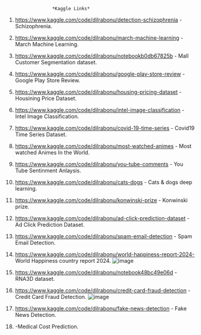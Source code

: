                      *Kaggle Links*
1. https://www.kaggle.com/code/dilrabonu/detection-schizophrenia  - Schizophrenia.

2. https://www.kaggle.com/code/dilrabonu/march-machine-learning  - March Machine Learning.

3. https://www.kaggle.com/code/dilrabonu/notebookb0db67825b  - Mall Customer Segmentation dataset.

4. https://www.kaggle.com/code/dilrabonu/google-play-store-review  - Google Play Store Review.

5. https://www.kaggle.com/code/dilrabonu/housing-pricing-dataset  - Housining Price Dataset.

6. https://www.kaggle.com/code/dilrabonu/intel-image-classification  - Intel Image Classification.

7. https://www.kaggle.com/code/dilrabonu/covid-19-time-series   - Covid19 Time Series Dataset.

8. https://www.kaggle.com/code/dilrabonu/most-watched-animes  - Most watched Animes In the World.

9. https://www.kaggle.com/code/dilrabonu/you-tube-comments - You Tube Sentinment Anlaysis.

10. https://www.kaggle.com/code/dilrabonu/cats-dogs  -  Cats & dogs   deep learning.

11. https://www.kaggle.com/code/dilrabonu/konwinski-prize - Konwinski prize.

12. https://www.kaggle.com/code/dilrabonu/ad-click-prediction-dataset  - Ad Click Prediction Dataset.

13.  https://www.kaggle.com/code/dilrabonu/spam-email-detection    - Spam Email Detection.

14. https://www.kaggle.com/code/dilrabonu/world-happiness-report-2024- World Happiness country report 2024.
![image](https://github.com/user-attachments/assets/982e83b0-b5bb-4927-89f5-a5481ef0a33a)

15. https://www.kaggle.com/code/dilrabonu/notebook48bc49e06d - RNA3D dataset.
    
16. https://www.kaggle.com/code/dilrabonu/credit-card-fraud-detection  - Credit Card Fraud Detection.
 ![image](https://github.com/user-attachments/assets/a743537a-4955-40b8-a2d3-6c8828ce420b)

17. https://www.kaggle.com/code/dilrabonu/fake-news-detection - Fake News Detection.

18. -Medical Cost Prediction.

    
    

